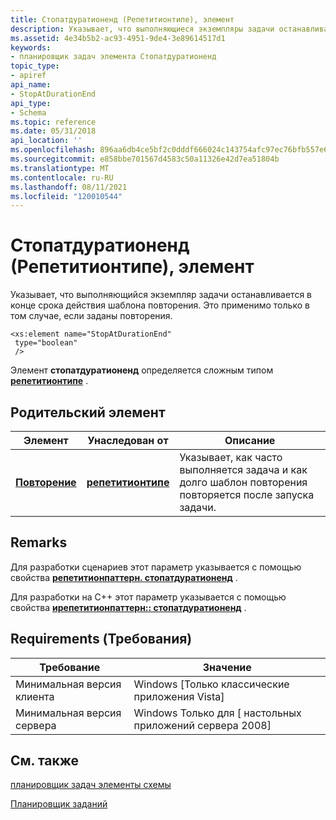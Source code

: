 ```yaml
---
title: Стопатдуратионенд (Репетитионтипе), элемент
description: Указывает, что выполняющиеся экземпляры задачи останавливаются в конце шаблона повторения.
ms.assetid: 4e34b5b2-ac93-4951-9de4-3e89614517d1
keywords:
- планировщик задач элемента Стопатдуратионенд
topic_type:
- apiref
api_name:
- StopAtDurationEnd
api_type:
- Schema
ms.topic: reference
ms.date: 05/31/2018
api_location: ''
ms.openlocfilehash: 896aa6db4ce5bf2c0dddf666024c143754afc97ec76bfb557e6431f593689857
ms.sourcegitcommit: e858bbe701567d4583c50a11326e42d7ea51804b
ms.translationtype: MT
ms.contentlocale: ru-RU
ms.lasthandoff: 08/11/2021
ms.locfileid: "120010544"
---
```

# <a name="stopatdurationend-repetitiontype-element"></a>Стопатдуратионенд (Репетитионтипе), элемент

Указывает, что выполняющийся экземпляр задачи останавливается в конце срока действия шаблона повторения. Это применимо только в том случае, если заданы повторения.

``` syntax
<xs:element name="StopAtDurationEnd"
 type="boolean"
 />
```

Элемент **стопатдуратионенд** определяется сложным типом [**репетитионтипе**](taskschedulerschema-repetitiontype-complextype.md) .

## <a name="parent-element"></a>Родительский элемент

| Элемент | Унаследован от | Описание |
|-|-|-|
| [**Повторение**](taskschedulerschema-repetition-triggerbasetype-element.md) | [**репетитионтипе**](taskschedulerschema-repetitiontype-complextype.md) | Указывает, как часто выполняется задача и как долго шаблон повторения повторяется после запуска задачи.<br/> |

## <a name="remarks"></a>Remarks

Для разработки сценариев этот параметр указывается с помощью свойства [**репетитионпаттерн. стопатдуратионенд**](repetitionpattern-stopatdurationend.md) .

Для разработки на C++ этот параметр указывается с помощью свойства [**ирепетитионпаттерн:: стопатдуратионенд**](/windows/win32/api/taskschd/nf-taskschd-irepetitionpattern-get_stopatdurationend) .

## <a name="requirements"></a>Requirements (Требования)

| Требование | Значение |
|-|-|
| Минимальная версия клиента<br/> | Windows \[Только классические приложения Vista\]<br/> |
| Минимальная версия сервера<br/> | Windows Только для \[ настольных приложений сервера 2008\]<br/> |

## <a name="see-also"></a>См. также

[планировщик задач элементы схемы](task-scheduler-schema-elements.md)

[Планировщик заданий](task-scheduler-start-page.md)
